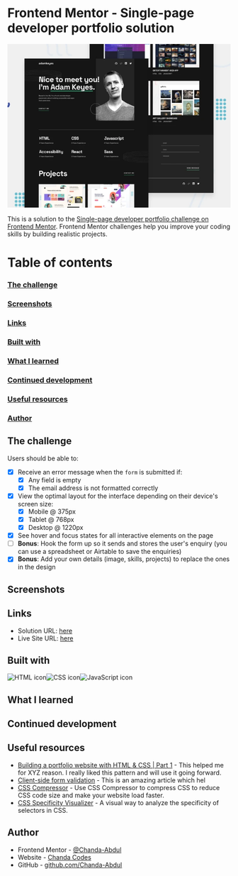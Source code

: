 # Frontend Mentor - Single-page developer portfolio solution
<img src="assets/images/preview.webp">

This is a solution to the [Single-page developer portfolio challenge on Frontend Mentor](https://www.frontendmentor.io/challenges/singlepage-developer-portfolio-bBVj2ZPi-x). Frontend Mentor challenges help you improve your coding skills by building realistic projects. 

# Table of contents

### [The challenge](#the-challenge)
###  [Screenshots](#screenshots) 
### [Links](#links) 
### [Built with](#built-with)
### [What I learned](#what-i-learned)

### [Continued development](#continued-development)
### [Useful resources](#useful-resources)
### [Author](#author)

## The challenge

Users should be able to:

- [x] Receive an error message when the `form` is submitted if:
  - [x] Any field is empty
  - [x] The email address is not formatted correctly
- [x] View the optimal layout for the interface depending on their device's screen size:
  - [x] Mobile @ 375px
  - [x] Tablet @ 768px
  - [x] Desktop @ 1220px
- [x] See hover and focus states for all interactive elements on the page
- [ ] **Bonus**: Hook the form up so it sends and stores the user's enquiry (you can use a spreadsheet or Airtable to save the enquiries)
- [x] **Bonus**: Add your own details (image, skills, projects) to replace the ones in the design
<!-- TO-Do => update project img's with view port resize -->
<!-- TO-DO => Hook the form up so it sends and stores the user's enquiry (you can use a spreadsheet or Airtable to save the enquiries) -->


## Screenshots


## Links

- Solution URL: [here](https://github.com/Chanda-Abdul/Single-page-developer-portfolio-Frontend-Mentor)
- Live Site URL: [here](https://keen-bavarois-14c4e7.netlify.app/)


## Built with

<img src="https://img.shields.io/badge/HTML5-E34F26?style=for-the-badge&logo=html5&logoColor=white" alt="HTML icon" height="30" /><img src="https://img.shields.io/badge/CSS3-1572B6?style=for-the-badge&logo=css3&logoColor=white" alt="CSS icon" height="30" /><img src="https://img.shields.io/badge/JavaScript-323330?style=for-the-badge&logo=javascript&logoColor=F7DF1E" alt="JavaScript icon" height="30" />

## What I learned

<!-- Use this section to recap over some of your major learnings while working through this project. Writing these out and providing code samples of areas you want to highlight is a great way to reinforce your own knowledge.

To see how you can add code snippets, see below:

```html
<h1>Some HTML code I'm proud of</h1>
```
```css
.proud-of-this-css {
  color: papayawhip;
}
```
```js
const proudOfThisFunc = () => {
  console.log('🎉')
}
```

 -->


## Continued development

<!-- Use this section to outline areas that you want to continue focusing on in future projects. These could be concepts you're still not completely comfortable with or techniques you found useful that you want to refine and perfect. -->


## Useful resources

- [Building a portfolio website with HTML & CSS | Part 1](https://youtu.be/65GVcdESj3s) - This helped me for XYZ reason. I really liked this pattern and will use it going forward.
- [Client-side form validation](https://developer.mozilla.org/en-US/docs/Learn/Forms/Form_validation#validating_forms_using_javascript) - This is an amazing article which hel
- [CSS Compressor](https://youtu.be/65GVcdESj3s) - Use CSS Compressor to compress CSS to reduce CSS code size and make your website load faster. 
- [CSS Specificity Visualizer](https://isellsoap.github.io/specificity-visualizer/) - A visual way to analyze the specificity of selectors in CSS.


## Author

- Frontend Mentor - [@Chanda-Abdul](https://www.frontendmentor.io/profile/Chanda-Abdul)
- Website - [Chanda Codes](https://chandacodes.com/)
- GitHub - [github.com/Chanda-Abdul](https://github.com/Chanda-Abdul)




